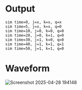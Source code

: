 # Output
```
sim time=0, j=x, k=x, q=x
sim time=5, j=x, k=x, q=0
sim time=10, j=0, k=0, q=0
sim time=20, j=0, k=1, q=0
sim time=30, j=1, k=0, q=0
sim time=40, j=1, k=1, q=1
sim time=50, j=1, k=1, q=0
```

# Waveform

![Screenshot 2025-04-28 194148](https://github.com/user-attachments/assets/cc410a11-bfbe-481d-bd85-3b40fb10ff0a)
